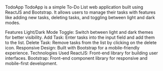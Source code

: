 TodoApp
TodoApp is a simple To-Do List web application built using ReactJS and Bootstrap. It allows users to manage their tasks with features like adding new tasks, deleting tasks, and toggling between light and dark modes.

Features
Light/Dark Mode Toggle: Switch between light and dark themes for better visibility.
Add Task: Enter tasks into the input field and add them to the list.
Delete Task: Remove tasks from the list by clicking on the delete icon.
Responsive Design: Built with Bootstrap for a mobile-friendly experience.
Technologies Used
ReactJS: Front-end library for building user interfaces.
Bootstrap: Front-end component library for responsive and mobile-first development.